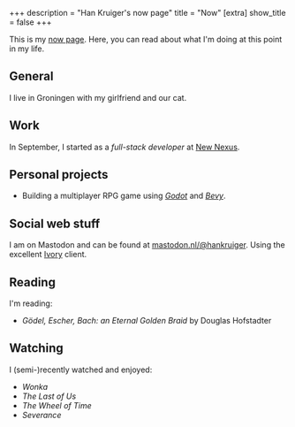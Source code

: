 +++
description = "Han Kruiger's now page"
title = "Now"
[extra]
show_title = false
+++

This is my [now page](https://nownownow.com/about).
Here, you can read about what I'm doing at this point in my life.

## General

I live in Groningen with my girlfriend and our cat.

## Work

In September, I started as a *full-stack developer* at [New Nexus](https://newnexus.nl/).

## Personal projects

- Building a multiplayer RPG game using [*Godot*](https://godotengine.org) and [*Bevy*](https://bevyengine.org). 

## Social web stuff

I am on Mastodon and can be found at [mastodon.nl/@hankruiger](https://mastodon.nl/@hankruiger). Using the excellent [Ivory](https://tapbots.com/ivory/) client.

## Reading

I'm reading:

- *Gödel, Escher, Bach: an Eternal Golden Braid* by Douglas Hofstadter

## Watching

I (semi-)recently watched and enjoyed:

- *Wonka*
- *The Last of Us*
- *The Wheel of Time*
- *Severance*
